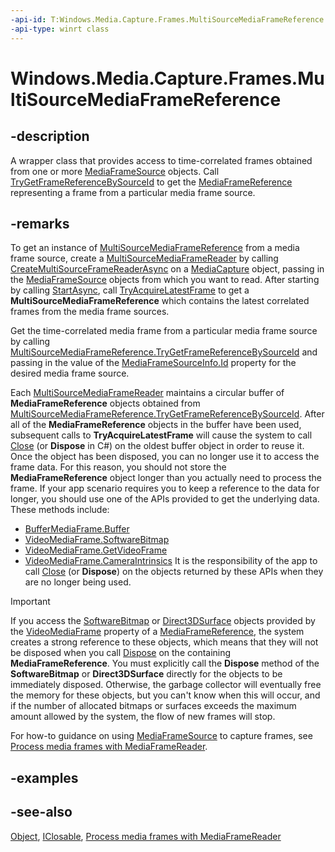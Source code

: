 ```yaml
---
-api-id: T:Windows.Media.Capture.Frames.MultiSourceMediaFrameReference
-api-type: winrt class
---
```


<!-- Class syntax.
public class MultiSourceMediaFrameReference : IClosable
-->

# Windows.Media.Capture.Frames.MultiSourceMediaFrameReference


## -description
A wrapper class that provides access to time-correlated frames obtained from one or more [MediaFrameSource](mediaframesource.md) objects. Call  [TryGetFrameReferenceBySourceId](multisourcemediaframereference_trygetframereferencebysourceid_1428642806.md) to get the [MediaFrameReference](mediaframereference.md) representing a frame from a particular media frame source. 

## -remarks
To get an instance of [MultiSourceMediaFrameReference](multisourcemediaframereference.md) from a media frame source, create a [MultiSourceMediaFrameReader](multisourcemediaframereader.md) by calling [CreateMultiSourceFrameReaderAsync](../windows.media.capture/mediacapture_createmultisourceframereaderasync_1316837028.md) on a [MediaCapture](../windows.media.capture/mediacapture.md) object, passing in the [MediaFrameSource](mediaframesource.md) objects from which you want to read. After starting by calling [StartAsync](multisourcemediaframereader_startasync_1931900819.md), call [TryAcquireLatestFrame](multisourcemediamediaframereader_tryacquirelatestframe_612769713.md) to get a **MultiSourceMediaFrameReference** which contains the latest correlated frames from the media frame sources.

Get the time-correlated media frame from a particular media frame source by calling [MultiSourceMediaFrameReference.TryGetFrameReferenceBySourceId](.\multisourcemediaframereference_trygetframereferencebysourceid_1428642806.md) and passing in the value of the [MediaFrameSourceInfo.Id](./mediaframesourceinfo_id.md) property for the desired media frame source.

Each [MultiSourceMediaFrameReader](multisourcemediaframereader.md) maintains a circular buffer of **MediaFrameReference** objects obtained from [MultiSourceMediaFrameReference.TryGetFrameReferenceBySourceId](.\multisourcemediaframereference_trygetframereferencebysourceid_1428642806.md). After all of the **MediaFrameReference** objects in the buffer have been used, subsequent calls to **TryAcquireLatestFrame** will cause the system to call [Close](mediaframereference_close_811482585.md) (or **Dispose** in C#) on the oldest buffer object in order to reuse it. Once the object has been disposed, you can no longer use it to access the frame data. For this reason, you should not store the **MediaFrameReference** object longer than you actually need to process the frame. If your app scenario requires you to keep a reference to the data for longer, you should use one of the APIs provided to get the underlying data. These methods include:


+ [BufferMediaFrame.Buffer](buffermediaframe_buffer.md)
+ [VideoMediaFrame.SoftwareBitmap](videomediaframe_softwarebitmap.md)
+ [VideoMediaFrame.GetVideoFrame](videomediaframe_getvideoframe_824740069.md)
+ [VideoMediaFrame.CameraIntrinsics](videomediaframe_cameraintrinsics.md)
It is the responsibility of the app to call [Close](mediaframereference_close_811482585.md) (or **Dispose**) on the objects returned by these APIs when they are no longer being used.

> [!IMPORTANT]
> If you access the [SoftwareBitmap](../windows.graphics.imaging/softwarebitmap.md) or [Direct3DSurface](../windows.graphics.directx.direct3d11/idirect3dsurface.md) objects provided by the [VideoMediaFrame](mediaframereference_videomediaframe.md) property of a [MediaFrameReference](mediaframereference.md), the system creates a strong reference to these objects, which means that they will not be disposed when you call [Dispose](mediaframereference_close_811482585.md) on the containing **MediaFrameReference**. You must explicitly call the **Dispose** method of the **SoftwareBitmap** or **Direct3DSurface** directly for the objects to be immediately disposed. Otherwise, the garbage collector will eventually free the memory for these objects, but you can't know when this will occur, and if the number of allocated bitmaps or surfaces exceeds the maximum amount allowed by the system, the flow of new frames will stop.

For how-to guidance on using [MediaFrameSource](mediaframesource.md) to capture frames, see [Process media frames with MediaFrameReader](https://msdn.microsoft.com/en-us/windows/uwp/audio-video-camera/process-media-frames-with-mediaframereader).

## -examples

## -see-also
[Object](https://msdn.microsoft.com/library/system.object.aspx), [IClosable](../windows.foundation/iclosable.md), [Process media frames with MediaFrameReader](https://msdn.microsoft.com/en-us/windows/uwp/audio-video-camera/process-media-frames-with-mediaframereader)

